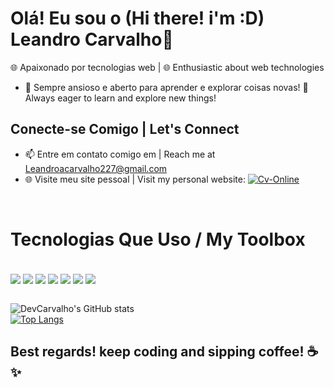 # Olá! Eu sou o (Hi there! i'm :D) Leandro Carvalho👋
🌐 Apaixonado por tecnologias web | 🌐 Enthusiastic about web technologies

- 🚀 Sempre ansioso e aberto para aprender e explorar coisas novas! 🚀 Always eager to learn and explore new things!

## Conecte-se Comigo | Let's Connect

- 📫 Entre em contato comigo em | Reach me at [Leandroacarvalho227@gmail.com](mailto:Leandroacarvalho227@gmail.com)<br>
- 🌐 Visite meu site pessoal | Visit my personal website:
[![Cv-Online](	https://img.shields.io/badge/website-000000?style=for-the-badge&logo=About.me&logoColor=white)](url)
<br>
  <h1>Tecnologias Que Uso / My Toolbox</h1>

<div style='display: inline_block'><br/>
  <img align="center" alt"HTML5" src="https://img.shields.io/badge/HTML5-E34F26?style=for-the-badge&logo=html5&logoColor=white"/>
  <img align="center" alt"CSS3" src="https://img.shields.io/badge/CSS3-1572B6?style=for-the-badge&logo=css3&logoColor=white"/>
  <img align="center" alt"JavaScript" src="https://img.shields.io/badge/JavaScript-F7DF1E?style=for-the-badge&logo=javascript&logoColor=black"/>
  <img align="center" alt"Angular" src="https://img.shields.io/badge/Angular-DD0031?style=for-the-badge&logo=angular&logoColor=white"/>
  <img align="center" alt"Bootstrap" src="https://img.shields.io/badge/Bootstrap-563D7C?style=for-the-badge&logo=bootstrap&logoColor=white"/>
  <img align="center" alt"NodeJS" src="https://img.shields.io/badge/Node.js-43853D?style=for-the-badge&logo=node.js&logoColor=white"/>
  <img align="center" alt"AWS" src="https://img.shields.io/badge/Amazon_AWS-FF9900?style=for-the-badge&logo=amazonaws&logoColor=white"/>
</div> <br>

![DevCarvalho's GitHub stats](https://github-readme-stats.vercel.app/api?username=LeandroCarvalho2022&show_icons=true&theme=tokyonight)<br>
[![Top Langs](https://github-readme-stats.vercel.app/api/top-langs/?username=LeandroCarvalho2022)](https://github.com/LeandroCarvalho2022/github-readme-stats) <br>

## Best regards! keep coding and sipping coffee! ☕️✨

